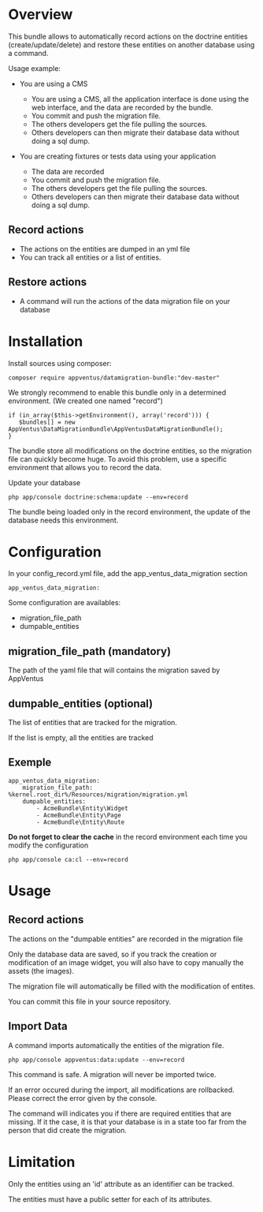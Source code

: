 
# Overview #

This bundle allows to automatically record actions on the doctrine entities (create/update/delete) and restore these entities on another database using a command.

Usage example: 

 * You are using a CMS
 
	* You are using a CMS, all the application interface is done using the web interface, and the data are recorded by the bundle. 
	* You commit and push the migration file.
	* The others developers get the file pulling the sources.
	* Others developers can then migrate their database data without doing a sql dump.

 * You are creating fixtures or tests data using your application
 	* The data are recorded
	* You commit and push the migration file.
	* The others developers get the file pulling the sources.
	* Others developers can then migrate their database data without doing a sql dump.

## Record actions ##

* The actions on the entities are dumped in an yml file
* You can track all entities or a list of entities.

## Restore actions ##
* A command will run the actions of the data migration file on your database






# Installation #

Install sources using composer:

	composer require appventus/datamigration-bundle:"dev-master"


We strongly recommend to enable this bundle only in a determined environment. (We created one named "record")

	if (in_array($this->getEnvironment(), array('record'))) {
       $bundles[] = new AppVentus\DataMigrationBundle\AppVentusDataMigrationBundle();
    }

The bundle store all modifications on the doctrine entities, so the migration file can quickly become huge. To avoid this problem, use a specific environment that allows you to record the data.

Update your database

	php app/console doctrine:schema:update --env=record

The bundle being loaded only in the record environment, the update of the database needs this environment.

# Configuration #

In your config_record.yml file, add the app_ventus_data_migration section

	app_ventus_data_migration:

Some configuration are availables:

 * migration_file_path
 * dumpable_entities

## migration_file_path (mandatory) ##
The path of the yaml file that will contains the migration saved by AppVentus 
## dumpable_entities (optional) ##
The list of entities that are tracked for the migration. 

If the list is empty, all the entities are tracked

## Exemple ##

	app_ventus_data_migration:
    	migration_file_path: %kernel.root_dir%/Resources/migration/migration.yml
	    dumpable_entities:
    	    - AcmeBundle\Entity\Widget
        	- AcmeBundle\Entity\Page
	        - AcmeBundle\Entity\Route

<b>Do not forget to clear the cache</b> in the record environment each time you modify the configuration

	php app/console ca:cl --env=record
# Usage #

## Record actions ##
The actions on the "dumpable entities" are recorded in the migration file
	
Only the database data are saved, so if you track the creation or modification of an image widget, you will also have to copy manually the assets (the images).

The migration file will automatically be filled with the modification of entites.

You can commit this file in your source repository.


## Import Data ##
A command imports automatically the entities of the migration file.

	php app/console appventus:data:update --env=record

This command is safe. A migration will never be imported twice.

If an error occured during the import, all modifications are rollbacked. Please correct the error given by the console.

The command will indicates you if there are required entities that are missing. If it the case, it is that your database is in a state too far from the person that did create the migration.


# Limitation #

Only the entities using an 'id' attribute as an identifier can be tracked.

The entities must have a public setter for each of its attributes.


